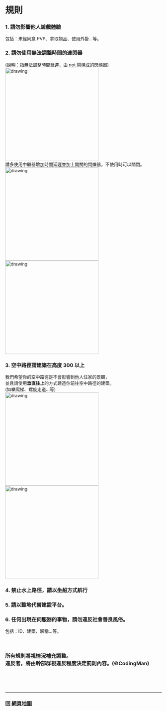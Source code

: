 # 規則
### 1. 請勿影響他人遊戲體驗 
   包括：未經同意 PVP、拿取物品、使用外掛…等。

### 2. 請勿使用無法調整時間的連閃器
   (說明：指無法調整時間延遲，由 not 閘構成的閃爍器)  
<img src="https://raw.githubusercontent.com/rock-mc/rock-mc.github.io/master/images/BuildRule01.gif" alt="drawing" width="300" style="vertical-align:middle"/>  
   請多使用中繼器增加時間延遲並加上開關的閃爍器，不使用時可以關閉。  
<img src="https://raw.githubusercontent.com/rock-mc/rock-mc.github.io/master/images/BuildRule02.gif" alt="drawing" width="300" style="vertical-align:middle"/>
<img src="https://raw.githubusercontent.com/rock-mc/rock-mc.github.io/master/images/BuildRule03.gif" alt="drawing" width="300" style="vertical-align:middle"/>  

### 3. 空中路徑請建築在高度 300 以上
   我們希望你的空中路徑是不會影響到他人住家的景觀，<br>並且請使用**垂直往上**的方式建造你前往空中路徑的建築。<br>(如攀爬梯、螺旋走道…等)  
<img src="https://raw.githubusercontent.com/rock-mc/rock-mc.github.io/master/images/BuildRule04.png" alt="drawing" width="300" style="vertical-align:middle"/>
<img src="https://raw.githubusercontent.com/rock-mc/rock-mc.github.io/master/images/BuildRule05.png" alt="drawing" width="300" style="vertical-align:middle"/>  

### 4. 禁止水上路徑，請以坐船方式航行

### 5. 請以整地代替建設平台。

### 6. 任何出現在伺服器的事物，請勿違反社會善良風俗。  
   包括：ID、建築、暱稱…等。  
<br>
<br>
### 所有規則將視情況補充調整。<br>違反者，將由幹部群視違反程度決定罰則內容。(©CodingMan)
<br>
<br>
<br>

------

### 回 [網頁地圖](https://rock-mc.github.io/sitemap/)  
